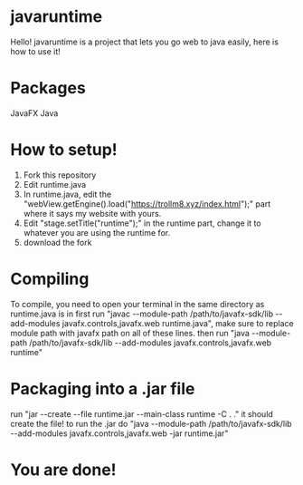 # javaruntime
Hello! javaruntime is a project that lets you go web to java easily, here is how to use it!
# Packages
JavaFX
Java
# How to setup!
1. Fork this repository
2. Edit runtime.java
3. In runtime.java, edit the "webView.getEngine().load("https://trollm8.xyz/index.html");" part where it says my website with yours.
4. Edit "stage.setTitle("runtime");" in the runtime part, change it to whatever you are using the runtime for.
5. download the fork
# Compiling
To compile, you need to open your terminal in the same directory as runtime.java is in
first run "javac --module-path /path/to/javafx-sdk/lib --add-modules javafx.controls,javafx.web runtime.java", make sure to replace module path with javafx path on all of these lines.
then run "java --module-path /path/to/javafx-sdk/lib --add-modules javafx.controls,javafx.web runtime"
# Packaging into a .jar file
run "jar --create --file runtime.jar --main-class runtime -C . ."
it should create the file!
to run the .jar do "java --module-path /path/to/javafx-sdk/lib --add-modules javafx.controls,javafx.web -jar runtime.jar"
# You are done!

